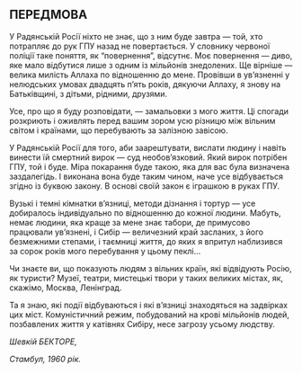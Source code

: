 ## ПЕРЕДМОВА

У Радянській Росії ніхто не знає, що з ним буде завтра — той, хто потрапляє до рук ГПУ назад не повертається.
У словнику червоної поліції таке поняття, як “повернення”, відсутнє.
Моє повернення — диво, яке мало відбутися лише з одним із мільйонів знедолених.
Ще вірніше — велика милість Аллаха по відношенню до мене.
Провівши в ув’язненні у нелюдських умовах двадцять п’ять років, дякуючи Аллаху, я знову на Батьківщині, з дітьми, рідними, друзями.

Усе, про що я буду розповідати, — замальовки з мого життя.
Ці спогади розкриють і оживлять перед вашим зором усю різницю між вільним світом і країнами, що перебувають за залізною завісою.

У Радянській Росії для того, аби заарештувати, вислати людину і навіть винести їй смертний вирок — суд необов’язковий.
Який вирок потрібен ГПУ, той і буде.
Міра покарання буде такою, яка для вас була визначена заздалегідь.
І виконана вона буде таким чином, наче усе відбувається згідно із буквою закону.
В основі своїй закон є іграшкою в руках ГПУ.

Вузькі і темні кімнатки в’язниці, методи дізнання і тортур — усе добиралось індивідуально по відношенню до кожної людини.
Мабуть, немає людини, яка краще за мене знає табори, де примусово працювали ув’язнені, і Сибір — величезний край засланих, з його безмежними степами, і таємниці життя, до яких я впритул наблизився за сорок років мого перебування у цьому пеклі...

Чи знаєте ви, що показують людям з вільних країн, які відвідують Росію, як туристи?
Музеї, театри, мистецькі твори у таких великих містах, як, скажімо, Москва, Ленінград.

Та я знаю, які події відбуваються і які в’язниці знаходяться на задвірках цих міст.
Комуністичний режим, побудований на крові мільйонів людей, позбавлених життя у катівнях Сибіру, несе загрозу усьому людству.

_Шевкій БЕКТОРЕ,_

_Стамбул, 1960 рік._
